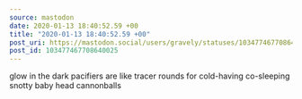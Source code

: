 ```yaml
---
source: mastodon
date: 2020-01-13 18:40:52.59 +00
title: "2020-01-13 18:40:52.59 +00"
post_uri: https://mastodon.social/users/gravely/statuses/103477467708640025
post_id: 103477467708640025
---
```

glow in the dark pacifiers are like tracer rounds for cold-having co-sleeping snotty baby head cannonballs


